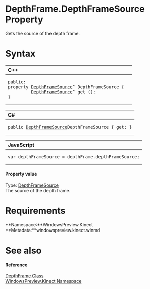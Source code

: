 DepthFrame.DepthFrameSource Property  
====================================  

Gets the source of the depth frame. <span id="syntaxSection"></span>

Syntax  
======  

<table>
<colgroup>
<col width="100%" />
</colgroup>
<thead>
<tr class="header">
<th align="left">C++</th>
</tr>
</thead>
<tbody>
<tr class="odd">
<td align="left"><pre><code>public:  
property <a href="../../DepthFrameSource_Class.md">DepthFrameSource</a>^ DepthFrameSource {  
         <a href="../../DepthFrameSource_Class.md">DepthFrameSource</a>^ get ();  
}</code></pre></td>
</tr>
</tbody>
</table>

<table>
<colgroup>
<col width="100%" />
</colgroup>
<thead>
<tr class="header">
<th align="left">C#</th>
</tr>
</thead>
<tbody>
<tr class="odd">
<td align="left"><pre><code>public <a href="../../DepthFrameSource_Class.md">DepthFrameSource</a>DepthFrameSource { get; }</code></pre></td>
</tr>
</tbody>
</table>

<table>
<colgroup>
<col width="100%" />
</colgroup>
<thead>
<tr class="header">
<th align="left">JavaScript</th>
</tr>
</thead>
<tbody>
<tr class="odd">
<td align="left"><pre><code>var depthFrameSource = depthFrame.depthFrameSource;</code></pre></td>
</tr>
</tbody>
</table>

<span id="ID4EU"></span>
#### Property value  

Type: [DepthFrameSource](../../DepthFrameSource_Class.md)  
 The source of the depth frame.  

<span id="requirements"></span>

Requirements  
============  

**Namespace:**WindowsPreview.Kinect  
**Metadata:**windowspreview.kinect.winmd  

<span id="ID4ECB"></span>

See also  
========  

<span id="ID4EEB"></span>
#### Reference  

[DepthFrame Class](../../DepthFrame_Class.md)  
 [WindowsPreview.Kinect Namespace](../../../Kinect.md)  



<!--Please do not edit the data in the comment block below.-->
<!--
TOCTitle : DepthFrameSource Property
RLTitle : DepthFrame.DepthFrameSource Property
KeywordK : DepthFrameSource property
KeywordK : DepthFrame.DepthFrameSource property
KeywordF : WindowsPreview.Kinect.DepthFrame.DepthFrameSource
KeywordF : DepthFrame.DepthFrameSource
KeywordF : DepthFrameSource
KeywordF : WindowsPreview.Kinect.DepthFrame.DepthFrameSource
KeywordA : P:WindowsPreview.Kinect.DepthFrame.DepthFrameSource
AssetID : P:WindowsPreview.Kinect.DepthFrame.DepthFrameSource
Locale : en-us
CommunityContent : 1
APIType : Managed
APILocation : windowspreview.kinect.winmd
APIName : WindowsPreview.Kinect.DepthFrame.DepthFrameSource
TargetOS : Windows
TopicType : kbSyntax
DevLang : VB
DevLang : CSharp
DevLang : JavaScript
DevLang : C++
DocSet : K4Wv2
ProjType : K4Wv2Proj
Technology : Kinect for Windows
Product : Kinect for Windows SDK v2
productversion : 20
-->

